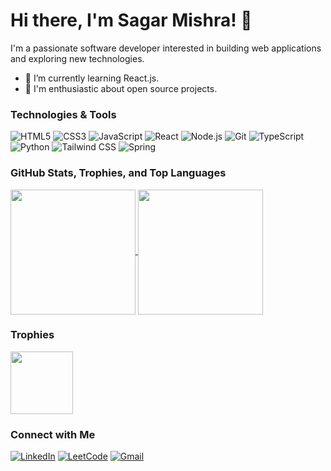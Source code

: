 # Hi there, I'm Sagar Mishra! 👋

I'm a passionate software developer interested in building web applications and exploring new technologies.

- 🌱 I’m currently learning React.js.
- 🚀 I'm enthusiastic about open source projects.

### Technologies & Tools

![HTML5](https://img.shields.io/badge/HTML5-E34F26?style=flat&logo=html5&logoColor=white)
![CSS3](https://img.shields.io/badge/CSS3-2965f1?style=flat&logo=css3&logoColor=white)
![JavaScript](https://img.shields.io/badge/JavaScript-F7DF1E?style=flat&logo=javascript&logoColor=black)
![React](https://img.shields.io/badge/React-61DAFB?style=flat&logo=react&logoColor=black)
![Node.js](https://img.shields.io/badge/Node.js-339933?style=flat&logo=node.js&logoColor=white)
![Git](https://img.shields.io/badge/Git-F05032?style=flat&logo=git&logoColor=white)
![TypeScript](https://img.shields.io/badge/TypeScript-3178C6?style=flat&logo=typescript&logoColor=white)
![Python](https://img.shields.io/badge/Python-3776AB?style=flat&logo=python&logoColor=white)
![Tailwind CSS](https://img.shields.io/badge/Tailwind_CSS-38B2AC?style=flat&logo=tailwind-css&logoColor=white)
![Spring](https://img.shields.io/badge/Spring-6DB33F?style=flat&logo=spring&logoColor=white)

### GitHub Stats, Trophies, and Top Languages

<a href="https://github.com/anuraghazra/github-readme-stats">
  <img height=200 align="center" src="https://github-readme-stats.vercel.app/api?username=sagarmish1234&theme=radical" />
</a>
<a href="https://github.com/anuraghazra/convoychat">
  <img height=200 align="center" src="https://github-readme-stats.vercel.app/api/top-langs?username=sagarmish1234&theme=radical&layout=compact&langs_count=8&card_width=320" />
</a>

### Trophies
<a href="https://github.com/ryo-ma/github-profile-trophy">
  <img height=100 align="center" src="https://github-profile-trophy.vercel.app/?username=sagarmish1234&theme=radical&rank=-C&row=1&column=5" />
</a>

### Connect with Me

[![LinkedIn](https://img.shields.io/badge/LinkedIn-Sagar%20Mishra-0077B5?style=flat&logo=linkedin)](https://www.linkedin.com/in/sagar-mishra-76b990198/)
[![LeetCode](https://img.shields.io/badge/LeetCode-sagarmish1234-FFA116?style=flat&logo=leetcode&logoColor=black)](https://leetcode.com/sagarmish1234/)
[![Gmail](https://img.shields.io/badge/Gmail-sagarmish1234%40gmail.com-D14836?style=flat&logo=gmail&logoColor=white)](mailto:sagarmish1234@gmail.com)
